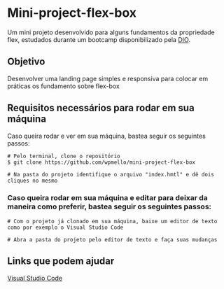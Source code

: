 # Mini-project-flex-box
Um mini projeto desenvolvido para alguns fundamentos da propriedade flex, estudados durante um bootcamp disponibilizado pela [DIO](https://www.dio.me/).

## Objetivo
Desenvolver uma landing page simples e responsiva para colocar em práticas os fundamento sobre flex-box

## Requisitos necessários para rodar em sua máquina
Caso queira rodar e ver em sua máquina, bastea seguir os seguintes passos:
```
# Pelo terminal, clone o repositório
$ git clone https://github.com/wpmello/mini-project-flex-box

# Na pasta do projeto identifique o arquivo "index.hmtl" e dê dois cliques no mesmo
```
### Caso queira rodar em sua máquina e editar para deixar da maneira como preferir, bastea seguir os seguintes passos:

```
# Com o projeto já clonado em sua máquina, baixe um editor de texto como por exemplo o Visual Studio Code

# Abra a pasta do projeto pelo editor de texto e faça suas mudanças
```

## Links que podem ajudar

[Visual Studio Code](https://code.visualstudio.com/)
